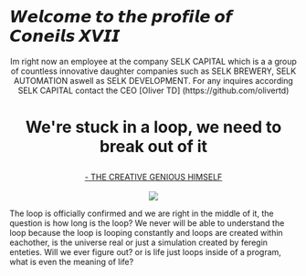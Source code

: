 <h1> 𝙒𝙚𝙡𝙘𝙤𝙢𝙚 𝙩𝙤 𝙩𝙝𝙚 𝙥𝙧𝙤𝙛𝙞𝙡𝙚 𝙤𝙛 𝘾𝙤𝙣𝙚𝙞𝙡𝙨 𝙓𝙑𝙄𝙄 </h1>
<p align="center"> Im right now an employee at the company SELK CAPITAL which is a a group of countless innovative daughter companies such as SELK BREWERY, SELK AUTOMATION aswell as SELK DEVELOPMENT. For any inquires according SELK CAPITAL contact the CEO [Oliver TD] (https://github.com/olivertd) </p>

<h1 align="center">
  <p>We're stuck in a loop, we need to break out of it</p>
</h1>

<p align="center">
  <a href="https://twitter.com/elonmusk"> - THE CREATIVE GENIOUS HIMSELF</a>
  <br><br>
  <img src="https://cdn.discordapp.com/attachments/778976235949654019/823556411212562442/ezgif-3-13e18e1232fa.gif">
</p>

<p align="center">
  <p> The loop is officially confirmed and we are right in the middle of it, the question is how long is the loop? We never will be able to understand the loop because the loop is looping constantly and loops are created within eachother, is the universe real or just a simulation created by feregin enteties. Will we ever figure out? or is life just loops inside of a program, what is even the meaning of life?</p>
</p>
